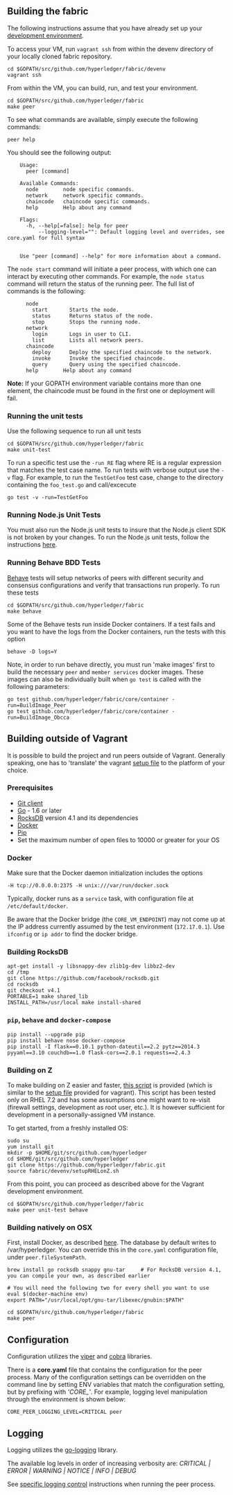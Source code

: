 ## Building the fabric

The following instructions assume that you have already set up your [development environment](devenv.md).

To access your VM, run `vagrant ssh` from within the devenv directory of your locally cloned fabric repository.

```
cd $GOPATH/src/github.com/hyperledger/fabric/devenv
vagrant ssh
```

From within the VM, you can build, run, and test your environment.

```
cd $GOPATH/src/github.com/hyperledger/fabric
make peer
```

To see what commands are available, simply execute the following commands:
```
peer help
```

You should see the following output:

```
    Usage:
      peer [command]

    Available Commands:
      node        node specific commands.
      network     network specific commands.
      chaincode   chaincode specific commands.
      help        Help about any command

    Flags:
      -h, --help[=false]: help for peer
          --logging-level="": Default logging level and overrides, see core.yaml for full syntax


    Use "peer [command] --help" for more information about a command.
```

The `node start` command will initiate a peer process, with which one can interact by executing other commands. For example, the `node status` command will return the status of the running peer. The full list of commands is the following:

```
      node
        start       Starts the node.
        status      Returns status of the node.
        stop        Stops the running node.
      network
        login       Logs in user to CLI.
        list        Lists all network peers.
      chaincode
        deploy      Deploy the specified chaincode to the network.
        invoke      Invoke the specified chaincode.
        query       Query using the specified chaincode.
      help        Help about any command
```

**Note:** If your GOPATH environment variable contains more than one element, the chaincode must be found in the first one or deployment will fail.

### Running the unit tests

Use the following sequence to run all unit tests

```
cd $GOPATH/src/github.com/hyperledger/fabric
make unit-test
```

To run a specific test use the `-run RE` flag where RE is a regular expression that matches the test case name. To run tests with verbose output use the `-v` flag. For example, to run the `TestGetFoo` test case, change to the directory containing the `foo_test.go` and call/excecute

```
go test -v -run=TestGetFoo
```

### Running Node.js Unit Tests

You must also run the Node.js unit tests to insure that the Node.js client SDK is not broken by your changes. To run the Node.js unit tests, follow the instructions [here](https://github.com/hyperledger/fabric/tree/master/sdk/node#unit-tests).

### Running Behave BDD Tests
[Behave](http://pythonhosted.org/behave/) tests will setup networks of peers with different security and consensus configurations and verify that transactions run properly. To run these tests

```
cd $GOPATH/src/github.com/hyperledger/fabric
make behave
```
Some of the Behave tests run inside Docker containers. If a test fails and you want to have the logs from the Docker containers, run the tests with this option
```
behave -D logs=Y
```

Note, in order to run behave directly, you must run 'make images' first to build the necessary `peer` and `member services` docker images. These images can also be individually built when `go test` is called with the following parameters:

```
go test github.com/hyperledger/fabric/core/container -run=BuildImage_Peer
go test github.com/hyperledger/fabric/core/container -run=BuildImage_Obcca
```

## Building outside of Vagrant
It is possible to build the project and run peers outside of Vagrant. Generally speaking, one has to 'translate' the vagrant [setup file](https://github.com/hyperledger/fabric/blob/master/devenv/setup.sh) to the platform of your choice.

### Prerequisites
* [Git client](https://git-scm.com/downloads)
* [Go](https://golang.org/) - 1.6 or later
* [RocksDB](https://github.com/facebook/rocksdb/blob/master/INSTALL.md) version 4.1 and its dependencies
* [Docker](https://docs.docker.com/engine/installation/)
* [Pip](https://pip.pypa.io/en/stable/installing/)
* Set the maximum number of open files to 10000 or greater for your OS

### Docker
Make sure that the Docker daemon initialization includes the options
```
-H tcp://0.0.0.0:2375 -H unix:///var/run/docker.sock
```

Typically, docker runs as a `service` task, with configuration file at `/etc/default/docker`.

Be aware that the Docker bridge (the `CORE_VM_ENDPOINT`) may not come
up at the IP address currently assumed by the test environment
(`172.17.0.1`). Use `ifconfig` or `ip addr` to find the docker bridge.

### Building RocksDB
```
apt-get install -y libsnappy-dev zlib1g-dev libbz2-dev
cd /tmp
git clone https://github.com/facebook/rocksdb.git
cd rocksdb
git checkout v4.1
PORTABLE=1 make shared_lib
INSTALL_PATH=/usr/local make install-shared
```

### `pip`, `behave` and `docker-compose`
```
pip install --upgrade pip
pip install behave nose docker-compose
pip install -I flask==0.10.1 python-dateutil==2.2 pytz==2014.3 pyyaml==3.10 couchdb==1.0 flask-cors==2.0.1 requests==2.4.3
```

### Building on Z
To make building on Z easier and faster, [this script](https://github.com/hyperledger/fabric/tree/master/devenv/setupRHELonZ.sh) is provided (which is similar to the [setup file](https://github.com/hyperledger/fabric/blob/master/devenv/setup.sh) provided for vagrant). This script has been tested only on RHEL 7.2 and has some assumptions one might want to re-visit (firewall settings, development as root user, etc.). It is however sufficient for development in a personally-assigned VM instance.

To get started, from a freshly installed OS:
```
sudo su
yum install git
mkdir -p $HOME/git/src/github.com/hyperledger
cd $HOME/git/src/github.com/hyperledger
git clone https://github.com/hyperledger/fabric.git
source fabric/devenv/setupRHELonZ.sh
```
From this point, you can proceed as described above for the Vagrant development environment.

```
cd $GOPATH/src/github.com/hyperledger/fabric
make peer unit-test behave
```

### Building natively on OSX
First, install Docker, as described [here](https://docs.docker.com/engine/installation/mac/).
The database by default writes to /var/hyperledger. You can override this in the `core.yaml` configuration file, under `peer.fileSystemPath`.

```
brew install go rocksdb snappy gnu-tar     # For RocksDB version 4.1, you can compile your own, as described earlier

# You will need the following two for every shell you want to use
eval $(docker-machine env)
export PATH="/usr/local/opt/gnu-tar/libexec/gnubin:$PATH"

cd $GOPATH/src/github.com/hyperledger/fabric
make peer
```

## Configuration

Configuration utilizes the [viper](https://github.com/spf13/viper) and [cobra](https://github.com/spf13/cobra) libraries.

There is a **core.yaml** file that contains the configuration for the peer process. Many of the configuration settings can be overridden on the command line by setting ENV variables that match the configuration setting, but by prefixing with *'CORE_'*. For example, logging level manipulation through the environment is shown below:

    CORE_PEER_LOGGING_LEVEL=CRITICAL peer

## Logging

Logging utilizes the [go-logging](https://github.com/op/go-logging) library. 

The available log levels in order of increasing verbosity are: *CRITICAL | ERROR | WARNING | NOTICE | INFO | DEBUG*

See [specific logging control](https://github.com/hyperledger/fabric/blob/master/docs/Setup/logging-control.md) instructions when running the peer process.
